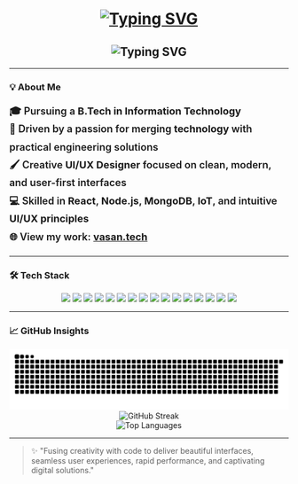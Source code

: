 <!-- Heading Typing Animation (Bold, Centered, Navy Blue) -->
<h1 align="center">
  <a href="https://git.io/typing-svg">
    <img src="https://readme-typing-svg.demolab.com?font=Nunito&weight=700&size=35&duration=3000&pause=9999999&color=87CEEB&center=true&vCenter=true&width=435&lines=Hey++%F0%9F%91%8B%F0%9F%8F%BB+I'm+Sabarivasan+!" alt="Typing SVG" />
  </a>
</h1>


<!-- Subtitle Typing Animation (Loop) -->
<h2 align="center">
  <img src="https://readme-typing-svg.herokuapp.com?font=Verdana&size=24&duration=2000&pause=1000&color=2E86C1&center=true&vCenter=true&width=400&lines=Web+Developer;Tech+Enthusiast;Creative+Thinker;Problem+Solver" alt="Typing SVG" />
</h2>

---

### 💡 About Me

<p style="font-size: 18px; font-weight: 600; max-width: 700px; line-height: 1.8;">
  🎓 Pursuing a <strong>B.Tech in Information Technology</strong><br>
  🔧 Driven by a passion for merging <strong>technology</strong> with practical engineering solutions<br>
  🖌️ Creative <strong>UI/UX Designer</strong> focused on clean, modern, and user-first interfaces<br>
  💻 Skilled in <strong>React</strong>, <strong>Node.js</strong>, <strong>MongoDB</strong>, <strong>IoT</strong>, and intuitive <strong>UI/UX principles</strong><br>
  🌐 View my work: <a href="https://portfolio.vasan.tech" target="_blank"><strong>vasan.tech</strong></a>
</p>


---

### 🛠️ Tech Stack

<p align="center">
  <img src="https://img.shields.io/badge/HTML5-E34F26?style=for-the-badge&logo=html5&logoColor=white" />
  <img src="https://img.shields.io/badge/CSS3-1572B6?style=for-the-badge&logo=css3&logoColor=white" />
  <img src="https://img.shields.io/badge/JavaScript-F7DF1E?style=for-the-badge&logo=javascript&logoColor=black" />
  <img src="https://img.shields.io/badge/React-20232A?style=for-the-badge&logo=react&logoColor=61DAFB" />
  <img src="https://img.shields.io/badge/TypeScript-3178C6?style=for-the-badge&logo=typescript&logoColor=white" />
  <img src="https://img.shields.io/badge/Node.js-339933?style=for-the-badge&logo=nodedotjs&logoColor=white" />
  <img src="https://img.shields.io/badge/MongoDB-4EA94B?style=for-the-badge&logo=mongodb&logoColor=white" />
  <img src="https://img.shields.io/badge/Supabase-3ECF8E?style=for-the-badge&logo=supabase&logoColor=white" />
  <img src="https://img.shields.io/badge/Vercel-000000?style=for-the-badge&logo=vercel&logoColor=white" />
  <img src="https://img.shields.io/badge/Netlify-00C7B7?style=for-the-badge&logo=netlify&logoColor=white" />
  <img src="https://img.shields.io/badge/Arduino-00979D?style=for-the-badge&logo=arduino&logoColor=white" />
  <img src="https://img.shields.io/badge/Python-3776AB?style=for-the-badge&logo=python&logoColor=white" />
  <img src="https://img.shields.io/badge/GitHub-181717?style=for-the-badge&logo=github&logoColor=white" />
  <img src="https://img.shields.io/badge/Figma-F24E1E?style=for-the-badge&logo=figma&logoColor=white" />
  <img src="https://img.shields.io/badge/Miro-050038?style=for-the-badge&logo=miro&logoColor=white" />
  <img src="https://img.shields.io/badge/Canva-00C4CC?style=for-the-badge&logo=canva&logoColor=white" />
</p>

---

### 📈 GitHub Insights

<!-- Snake Animation -->
<div align="center">
  <img src="https://raw.githubusercontent.com/Sabari-Vasan-SM/Sabari-Vasan-SM/output/snake.svg" alt="Snake animation" />
</div>

<!-- GitHub Streak Stats -->
<div align="center">
  <img src="https://streak-stats.demolab.com?user=Sabari-Vasan-SM&theme=dark&hide_border=true&border_radius=5&date_format=j%20M%5B%20Y%5D" height="220" alt="GitHub Streak" />
</div>

<!-- Language Stats -->
<div align="center">
  <img src="https://github-readme-stats.vercel.app/api/top-langs?username=Sabari-Vasan-SM&layout=compact&langs_count=6&theme=dark&hide_border=true" height="150" alt="Top Languages" />
</div>

---

> ✨ "Fusing creativity with code to deliver beautiful interfaces, seamless user experiences, rapid performance, and captivating digital solutions."
